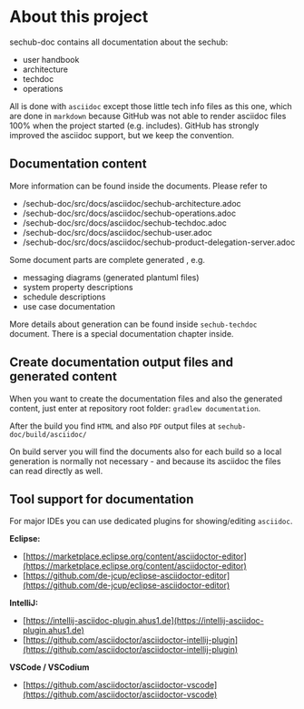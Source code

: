 <!-- SPDX-License-Identifier: MIT --->

# About this project

sechub-doc contains all documentation about the sechub:

- user handbook
- architecture
- techdoc
- operations

All is done with `asciidoc` except those little tech info files as this one, which are done in `markdown`
because GitHub was not able to render asciidoc files 100% when the project started (e.g. includes). 
GitHub has strongly improved the asciidoc support, but we keep the convention.

## Documentation content
More information can be found inside the documents.
Please refer to

- /sechub-doc/src/docs/asciidoc/sechub-architecture.adoc
- /sechub-doc/src/docs/asciidoc/sechub-operations.adoc
- /sechub-doc/src/docs/asciidoc/sechub-techdoc.adoc
- /sechub-doc/src/docs/asciidoc/sechub-user.adoc
- /sechub-doc/src/docs/asciidoc/sechub-product-delegation-server.adoc

Some document parts are complete generated , e.g.

- messaging diagrams (generated plantuml files)
- system property descriptions
- schedule descriptions
- use case documentation

More details about generation can be found inside `sechub-techdoc` document. There is a special documentation chapter inside.

## Create documentation output files and generated content
When you want to create the documentation files and also the generated content, just enter at repository root folder:
`gradlew documentation`.

After the build you find `HTML` and also `PDF` output files at `sechub-doc/build/asciidoc/`

On build server you will find the documents also for each build so a local generation is normally not necessary -
and because its asciidoc the files can read directly as well.


## Tool support for documentation
For major IDEs you can use dedicated plugins for showing/editing `asciidoc`.

**Eclipse:**
- [https://marketplace.eclipse.org/content/asciidoctor-editor](https://marketplace.eclipse.org/content/asciidoctor-editor)
- [https://github.com/de-jcup/eclipse-asciidoctor-editor](https://github.com/de-jcup/eclipse-asciidoctor-editor)

**IntelliJ:** 
- [https://intellij-asciidoc-plugin.ahus1.de](https://intellij-asciidoc-plugin.ahus1.de)
- [https://github.com/asciidoctor/asciidoctor-intellij-plugin](https://github.com/asciidoctor/asciidoctor-intellij-plugin)

**VSCode / VSCodium**
- [https://github.com/asciidoctor/asciidoctor-vscode](https://github.com/asciidoctor/asciidoctor-vscode)

